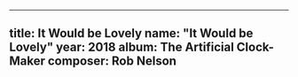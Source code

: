 
---
title: It Would be Lovely
name: "It Would be Lovely"
year:  2018
album: The Artificial Clock-Maker
composer: Rob Nelson
---
